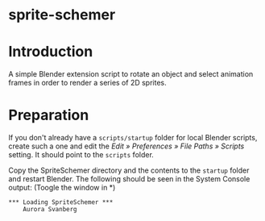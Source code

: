 # sprite-schemer

# Introduction

A simple Blender extension script to rotate an object and select animation
frames in order to render a series of 2D sprites.

# Preparation

If you don't already have a `scripts/startup` folder for local Blender scripts,
create such a one and edit the *Edit » Preferences » File Paths » Scripts*
setting. It should point to the `scripts` folder.

Copy the SpriteSchemer directory and the contents to the `startup` folder and restart Blender. The following should be seen in the System Console output: (Toogle the window in *)

```text
*** Loading SpriteSchemer ***
    Aurora Svanberg
```


